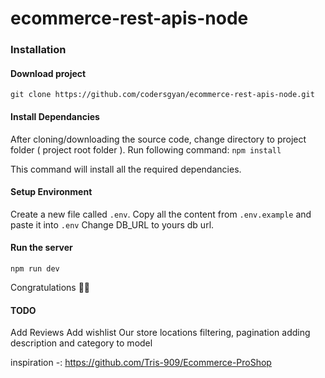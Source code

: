 # ecommerce-rest-apis-node

### Installation 

#### Download project

`git clone https://github.com/codersgyan/ecommerce-rest-apis-node.git`

#### Install Dependancies
After cloning/downloading the source code, change directory to project folder ( project root folder ). 
Run following command: 
`npm install`

This command will install all the required dependancies.

#### Setup Environment
Create a new file called `.env`. 
Copy all the content from `.env.example` and paste it into `.env`
Change DB_URL to yours db url. 

#### Run the server
`npm run dev`


Congratulations 🎊🎉

#### TODO
Add Reviews
Add wishlist
Our store locations
filtering, pagination 
adding description and category to model

inspiration -: https://github.com/Tris-909/Ecommerce-ProShop




